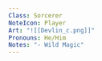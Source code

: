 ```yaml
---
Class: Sorcerer
NoteIcon: Player
Art: "![[Devlin_c.png]]"
Pronouns: He/Him
Notes: "- Wild Magic"
---
```

